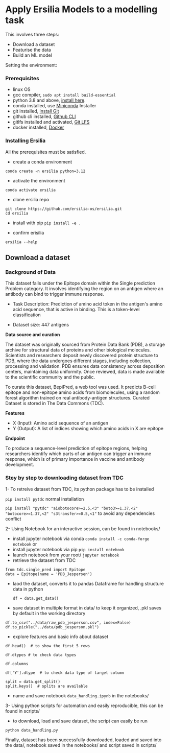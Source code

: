 # Apply Ersilia Models to a modelling task

This involves three steps:
- Download a dataset
- Featurise the data
- Build an ML model

Setting the environment:

### Prerequisites
- linux OS
- gcc compiler, `sudo apt install build-essential`
- python 3.8 and above, [install here](https://www.python.org/).
- conda installed, use [Miniconda](https://docs.conda.io/en/latest/miniconda.html) Installer
- git installed, [install Git](https://git-scm.com/book/en/v2/Getting-Started-Installing-Git)
- github cli installed, [Github CLI](https://cli.github.com/)
- gitlfs installed and activated, [Git LFS](https://git-lfs.github.com/)
- docker installed, [Docker](https://docs.docker.com/engine/install/)

### Installing Ersilia

All the prerequisites must be satisfied. 

- create a conda environment
  
`conda create -n ersilia python=3.12`

- activate the environment
  
`conda activate ersilia`

- clone ersilia repo
```
git clone https://github.com/ersilia-os/ersilia.git
cd ersilia
```

- install with pip 
`pip install -e .`

- confirm erisilia

`ersilia --help`

## Download a dataset

### Background of Data

This dataset falls under the Epitope domain within the Single prediction Problem category. It involves identifying the region on an antigen where an antibody can bind to trigger immune response. 

- Task Description: Prediction of amino acid token in the antigen's amino acid sequence, that is active in binding. This is a token-level classification

- Dataset size: 447 antigens

**Data source and curation**

The dataset was originally sourced from Protein Data Bank (PDB), a storage archive for structural data of proteins and other biological molecules. Scientists and researchers deposit newly discovered protein structure to PDB, where the data undergoes different stages, including collection, processing and validation. PDB ensures data consistency across deposition centers, maintaining data uniformity. Once reviewed, data is made available to the scientific community and the public.

To curate this dataset, BepiPred, a web tool was used. It predicts B-cell epitope and non-epitope amino acids from biomolecules, using a random forest algorithm trained on real antibody-antigen structures. Curated Dataset is stored in The Data Commons (TDC).

__Features__
- X (Input): Amino acid sequence of an antigen 
- Y (Output): A list of indices showing which amino acids in X are epitope

__Endpoint__

To produce a sequence-level prediction of epitope regions, helping researchers identify which parts of an antigen can trigger an immune response, which is of primary importance in vaccine and antibody development.

### Stey by step to downloading dataset from TDC

1- To retreive dataset from TDC, its python package has to be installed

`pip install pytdc` normal installation

`pip install "pytdc" "aiobotocore>=2.5,<3" "boto3>=1.37,<2" "botocore>=1.37,<2" "s3transfer>=0.5,<1"` to avoid any dependencies conflict

2- Using Notebook for an interactive session, can be found in notebooks/

- install jupyter notebook via conda `conda install -c conda-forge notebook` or
- install jupyter notebook via pip `pip install notebook`
- launch notebook from your root/ `jupyter notebook`
- retrieve the dataset from TDC
```
from tdc.single_pred import Epitope
data = Epitope(name = 'PDB_Jespersen')
```
- laod the dataset, converts it to pandas Dataframe for handling structure data in python

  `df = data.get_data()`

- save dataset in multiple format in data/ to keep it organized, .pkl saves by default in the working directory
```
df.to_csv("../data/raw_pdb_jesperson.csv", index=False)
df.to_pickle("../data/pdb_jesperson.pkl")
```

- explore features and basic info about dataset

`df.head()  # to show the first 5 rows`

`df.dtypes # to check data types`

`df.columns`

`df['Y'].dtype  # to check data type of target column`

```
split = data.get_split()
split.keys()  # splits are available
```

- name and save notebook `data_handling.ipynb` in the notebooks/

3- Using python scripts for automation and easily reproducible, this can be found in scripts/ 

- to download, load and save dataset, the script can easily be run 

`python data_handling.py`


Finally, dataset has been successfully downloaded, loaded and saved into the data/, notebook saved in the notebooks/ and script saved in scripts/

  








